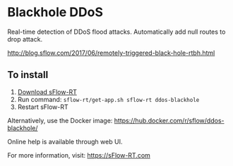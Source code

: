 # Blackhole DDoS

Real-time detection of DDoS flood attacks. Automatically add null routes to
drop attack.

http://blog.sflow.com/2017/06/remotely-triggered-black-hole-rtbh.html

## To install

1. [Download sFlow-RT](https://sflow-rt.com/download.php)
2. Run command: `sflow-rt/get-app.sh sflow-rt ddos-blackhole`
3. Restart sFlow-RT

Alternatively, use the Docker image:
https://hub.docker.com/r/sflow/ddos-blackhole/

Online help is available through web UI.

For more information, visit:
https://sFlow-RT.com
